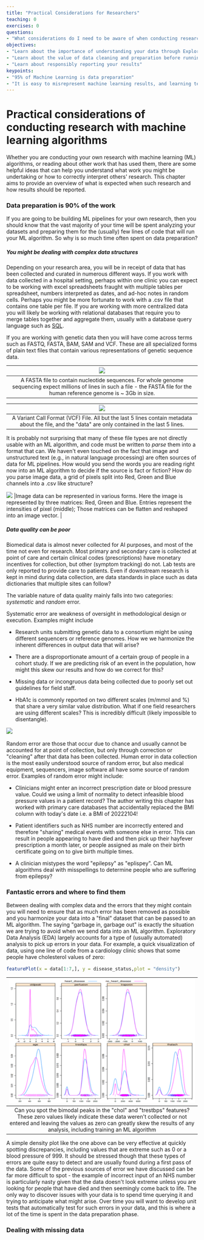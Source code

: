 ```yaml
---
title: "Practical Considerations for Researchers"
teaching: 0
exercises: 0
questions:
- "What considerations do I need to be aware of when conducting research with AI"
objectives:
- "Learn about the importance of understanding your data through Exploratory Data Analysis (EDA)"
- "Learn about the value of data cleaning and preparation before running machine learning pipelines"
- "Learn about responsibly reporting your results" 
keypoints:
- "95% of Machine Learning is data preparation"
- "It is easy to misrepresent machine learning results, and learning techniques such as building confusion matrices, ROC curves and common metrics will help you interpret most ML results"
---
```


# Practical considerations of conducting research with machine learning algorithms

Whether you are conducting your own research with machine learning (ML) algorithms, or reading about other work that has used them, there are some helpful ideas that can help you understand what work you might be undertaking or how to correctly interpret others' research. This chapter aims to provide an overview of what is expected when such research and how results should be reported.

### Data preparation is 90% of the work

If you are going to be building ML pipelines for your own research, then you should know that the vast majority of your time will be spent analyzing your datasets and preparing them for the (usually) few lines of code that will run your ML algorithm. So why is so much time often spent on data preparation? 

##### You might be dealing with complex data structures

Depending on your research area, you will be in receipt of data that has been collected and curated in numerous different ways. If you work with data collected in a hospital setting, perhaps within one clinic you can expect to be working with excel spreadsheets fraught with multiple tables per spreadsheet, numbers interpreted as dates, and ad-hoc notes in random cells. Perhaps you might be more fortunate to work with a .csv file that contains one table per file. If you are working with more centralized data you will likely be working with relational databases that require you to merge tables together and aggregate them, usually with a database query language such as [SQL](https://www.w3schools.com/sql/). 



If you are working with genetic data then you will have come across terms such as FASTQ, FASTA, BAM, SAM and VCF. These are all specialized forms of plain text files that contain various representations of genetic sequence data. 


| ![](https://www.ncbi.nlm.nih.gov/WebSub/html/defline_magnified.jpg) | 
|:--:| 
|A FASTA file to contain nucleotide sequences. For whole genome sequencing expect millions of lines in such a file - the FASTA file for the human reference genome is ~ 3Gb in size. |

| ![](https://www.researchgate.net/profile/Hatem-Elshazly/publication/316063749/figure/fig6/AS:482425542320134@1492030620618/shows-an-example-VCF-file-For-more-details-about-VCF-files-refer-to-the-specification.png) | 
|:--:| 
|A Variant Call Format (VCF) File. All but the last 5 lines contain metadata about the file, and the "data" are only contained in the last 5 lines. |

It is probably not surprising that many of these file types are not directly usable with an ML algorithm, and code must be written to *parse* them into a format that can. We haven't even touched on the fact that image and unstructured text (e.g., in natural language processing) are often sources of data for ML pipelines. How would you send the words you are reading right now into an ML algorithm to decide if the source is fact or fiction? How do you parse image data, a grid of pixels split into Red, Green and Blue channels into a .csv like structure?

![](https://necromuralist.github.io/neural_networks/posts/image-to-vector/image2vector_kiank.png)
|Image data can be represented in various forms. Here the image is represented by three matrices: Red, Green and Blue. Entries represent the intensities of pixel (middle); Those matrices can be flatten and reshaped into an image vector. |

##### Data quality can be poor

Biomedical data is almost never collected for AI purposes, and most of the time not even for research. Most primary and secondary care is collected at point of care and certain clinical codes (prescriptions) have monetary incentives for collection, but other (symptom tracking) do not. Lab tests are only reported to provide care to patients. Even if downstream research is kept in mind during data collection, are data standards in place such as data dictionaries that multiple sites can follow? 

The variable nature of data quality mainly falls into two categories: *systematic* and *random* error. 

Systematic error are weakness of oversight in methodological design or execution. Examples might include 

- Research units submitting genetic data to a consortium might be using different sequencers or reference genomes. How we we harmonize the inherent differences in output data that will arise?

- There are a disproportionate amount of a certain group of people in a cohort study. If we are predicting risk of an event in the population, how might this skew our results and how do we correct for this?

- Missing data or incongruous data being collected due to poorly set out guidelines for field staff.

- HbA1c is commonly reported on two different scales (m/mmol and %) that share a very similar value distribution. What if one field researchers are using different scales? This is incredibly difficult (likely impossible to disentangle).

![](https://www.diabetes.co.uk/images/hba1c-chart.jpg)

Random error are those that occur due to chance and usually cannot be accounted for at point of collection, but only through correction or "cleaning" after that data has been collected. Human error in data collection is the most easily understood source of random error, but also medical equipment, sequencers, image software all have some source of random error. Examples of random error might include:

- Clinicians might enter an incorrect prescription date or blood pressure value. Could we using a limit of normality to detect infeasible blood pressure values in a patient record? The author writing this chapter has worked with primary care databases that accidentally replaced the BMI column with today's date i.e. a BMI of 20222104!

- Patient identifiers such as NHS number are incorrectly entered and therefore "sharing" medical events with someone else in error. This can result in people appearing to have died and then pick up their hayfever prescription a month later, or people assigned as male on their birth certificate going on to give birth multiple times.

- A clinician mistypes the word "epilepsy" as "eplispey". Can ML algorithms deal with misspellings to determine people who are suffering from epilepsy?

### Fantastic errors and where to find them

Between dealing with complex data and the errors that they might contain you will need to ensure that as much error has been removed as possible and you harmonize your data into a "final" dataset that can be passed to an ML algorithm. The saying "garbage in, garbage out" is exactly the situation we are trying to avoid when we send data into an ML algorithm. Exploratory Data Analysis (EDA) largely accounts for a type of (usually automated) analysis to pick up errors in your data. For example, a quick visualization of data, using one line of code from a cardiology clinic shows that some people have cholesterol values of zero:

```r
featurePlot(x = data[1:7,], y = disease_status,plot = "density")
```
![](../fig/EDAplot.png) |
|:--:| 
|Can you spot the bimodal peaks in the "chol" and "trestbps" features? These zero values likely indicate these data weren't collected or not entered and leaving the values as zero can greatly skew the results of any analysis, including training an ML algorithm |

A simple density plot like the one above can be very effective at quickly spotting discrepancies, including values that are extreme such as 0 or a blood pressure of 999. It should be stressed though that these types of errors are quite easy to detect and are usually found during a first pass of the data. Some of the previous sources of error we have discussed can be far more difficult to spot - the example of incorrect input of an NHS number is particularly nasty given that the data doesn't look extreme unless you are looking for people that have died and then seemingly come back to life. The only way to discover issues with your data is to spend time querying it and trying to anticipate what might arise. Over time you will want to develop unit tests that automatically test for such errors in your data, and this is where a lot of the time is spent in the data preparation phase.

### Dealing with missing data



